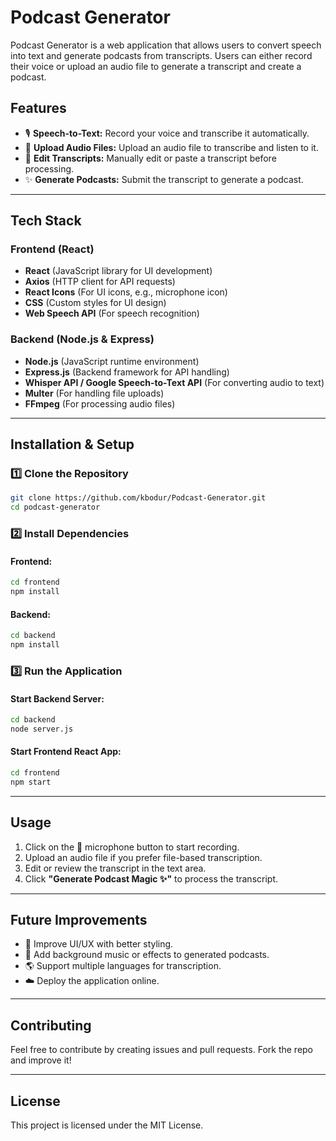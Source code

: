 # Podcast Generator

Podcast Generator is a web application that allows users to convert speech into text and generate podcasts from transcripts. Users can either record their voice or upload an audio file to generate a transcript and create a podcast.

## Features
- 🎙️ **Speech-to-Text:** Record your voice and transcribe it automatically.
- 📂 **Upload Audio Files:** Upload an audio file to transcribe and listen to it.
- 📝 **Edit Transcripts:** Manually edit or paste a transcript before processing.
- ✨ **Generate Podcasts:** Submit the transcript to generate a podcast.

---

## Tech Stack

### Frontend (React)
- **React** (JavaScript library for UI development)
- **Axios** (HTTP client for API requests)
- **React Icons** (For UI icons, e.g., microphone icon)
- **CSS** (Custom styles for UI design)
- **Web Speech API** (For speech recognition)

### Backend (Node.js & Express)
- **Node.js** (JavaScript runtime environment)
- **Express.js** (Backend framework for API handling)
- **Whisper API / Google Speech-to-Text API** (For converting audio to text)
- **Multer** (For handling file uploads)
- **FFmpeg** (For processing audio files)

---

## Installation & Setup

### 1️⃣ Clone the Repository
```bash
git clone https://github.com/kbodur/Podcast-Generator.git
cd podcast-generator
```

### 2️⃣ Install Dependencies
#### Frontend:
```bash
cd frontend
npm install
```

#### Backend:
```bash
cd backend
npm install
```

### 3️⃣ Run the Application
#### Start Backend Server:
```bash
cd backend
node server.js
```

#### Start Frontend React App:
```bash
cd frontend
npm start
```

---

## Usage
1. Click on the 🎤 microphone button to start recording.
2. Upload an audio file if you prefer file-based transcription.
3. Edit or review the transcript in the text area.
4. Click **"Generate Podcast Magic ✨"** to process the transcript.

---

## Future Improvements
- 🎨 Improve UI/UX with better styling.
- 🎵 Add background music or effects to generated podcasts.
- 🌎 Support multiple languages for transcription.
- ☁️ Deploy the application online.

---

## Contributing
Feel free to contribute by creating issues and pull requests. Fork the repo and improve it!

---

## License
This project is licensed under the MIT License.

